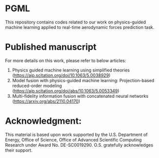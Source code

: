 # PGML
This repository contains codes related to our work on physics-guided machine learning applied to real-time aerodynamic forces prediction task.

# Published manuscript
For more details on this work, please refer to below articles:

1. Physics guided machine learning using simplified theories (https://aip.scitation.org/doi/10.1063/5.0038929)
2. Model fusion with physics-guided machine learning: Projection-based reduced-order modeling (https://aip.scitation.org/doi/abs/10.1063/5.0053349)
3. Multi-fidelity information fusion with concatenated neural networks (https://arxiv.org/abs/2110.04170)

# Acknowledgment:
This material is based upon work supported by the U.S. Department of Energy, Office of Science, Office of Advanced Scientific
Computing Research under Award No. DE-SC0019290. O.S. gratefully acknowledges their support.

